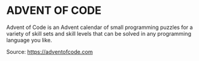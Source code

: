 # ADVENT OF CODE

Advent of Code is an Advent calendar of small programming puzzles for a variety of skill sets and skill levels that can be solved in any programming language you like.

Source: https://adventofcode.com
